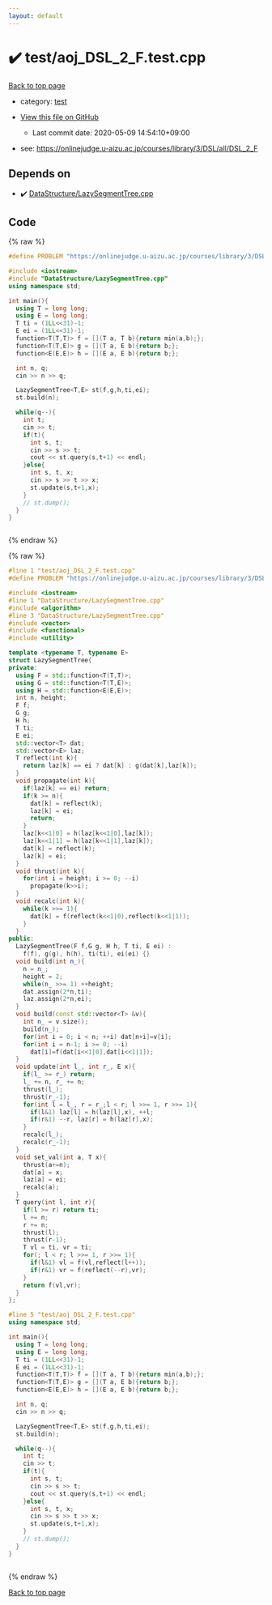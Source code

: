 ```yaml
---
layout: default
---
```


<!-- mathjax config similar to math.stackexchange -->
<script type="text/javascript" async
  src="https://cdnjs.cloudflare.com/ajax/libs/mathjax/2.7.5/MathJax.js?config=TeX-MML-AM_CHTML">
</script>
<script type="text/x-mathjax-config">
  MathJax.Hub.Config({
    TeX: { equationNumbers: { autoNumber: "AMS" }},
    tex2jax: {
      inlineMath: [ ['$','$'] ],
      processEscapes: true
    },
    "HTML-CSS": { matchFontHeight: false },
    displayAlign: "left",
    displayIndent: "2em"
  });
</script>

<script type="text/javascript" src="https://cdnjs.cloudflare.com/ajax/libs/jquery/3.4.1/jquery.min.js"></script>
<script src="https://cdn.jsdelivr.net/npm/jquery-balloon-js@1.1.2/jquery.balloon.min.js" integrity="sha256-ZEYs9VrgAeNuPvs15E39OsyOJaIkXEEt10fzxJ20+2I=" crossorigin="anonymous"></script>
<script type="text/javascript" src="../../assets/js/copy-button.js"></script>
<link rel="stylesheet" href="../../assets/css/copy-button.css" />


# :heavy_check_mark: test/aoj_DSL_2_F.test.cpp

<a href="../../index.html">Back to top page</a>

* category: <a href="../../index.html#098f6bcd4621d373cade4e832627b4f6">test</a>
* <a href="{{ site.github.repository_url }}/blob/master/test/aoj_DSL_2_F.test.cpp">View this file on GitHub</a>
    - Last commit date: 2020-05-09 14:54:10+09:00


* see: <a href="https://onlinejudge.u-aizu.ac.jp/courses/library/3/DSL/all/DSL_2_F">https://onlinejudge.u-aizu.ac.jp/courses/library/3/DSL/all/DSL_2_F</a>


## Depends on

* :heavy_check_mark: <a href="../../library/DataStructure/LazySegmentTree.cpp.html">DataStructure/LazySegmentTree.cpp</a>


## Code

<a id="unbundled"></a>
{% raw %}
```cpp
#define PROBLEM "https://onlinejudge.u-aizu.ac.jp/courses/library/3/DSL/all/DSL_2_F"

#include <iostream>
#include "DataStructure/LazySegmentTree.cpp"
using namespace std;

int main(){
  using T = long long;
  using E = long long;
  T ti = (1LL<<31)-1;
  E ei = (1LL<<31)-1;
  function<T(T,T)> f = [](T a, T b){return min(a,b);};
  function<T(T,E)> g = [](T a, E b){return b;};
  function<E(E,E)> h = [](E a, E b){return b;};

  int n, q;
  cin >> n >> q;

  LazySegmentTree<T,E> st(f,g,h,ti,ei);
  st.build(n);

  while(q--){
    int t;
    cin >> t;
    if(t){
      int s, t;
      cin >> s >> t;
      cout << st.query(s,t+1) << endl;
    }else{
      int s, t, x;
      cin >> s >> t >> x;
      st.update(s,t+1,x);
    }
    // st.dump();
  }
}



```
{% endraw %}

<a id="bundled"></a>
{% raw %}
```cpp
#line 1 "test/aoj_DSL_2_F.test.cpp"
#define PROBLEM "https://onlinejudge.u-aizu.ac.jp/courses/library/3/DSL/all/DSL_2_F"

#include <iostream>
#line 1 "DataStructure/LazySegmentTree.cpp"
#include <algorithm>
#line 3 "DataStructure/LazySegmentTree.cpp"
#include <vector>
#include <functional>
#include <utility>

template <typename T, typename E>
struct LazySegmentTree{
private:
  using F = std::function<T(T,T)>;
  using G = std::function<T(T,E)>;
  using H = std::function<E(E,E)>;
  int n, height;
  F f;
  G g;
  H h;
  T ti;
  E ei;
  std::vector<T> dat;
  std::vector<E> laz;
  T reflect(int k){
    return laz[k] == ei ? dat[k] : g(dat[k],laz[k]);
  }
  void propagate(int k){
    if(laz[k] == ei) return;
    if(k >= n){
      dat[k] = reflect(k);
      laz[k] = ei;
      return;
    }
    laz[k<<1|0] = h(laz[k<<1|0],laz[k]);
    laz[k<<1|1] = h(laz[k<<1|1],laz[k]);
    dat[k] = reflect(k);
    laz[k] = ei;
  }
  void thrust(int k){
    for(int i = height; i >= 0; --i)
      propagate(k>>i);
  }
  void recalc(int k){
    while(k >>= 1){
      dat[k] = f(reflect(k<<1|0),reflect(k<<1|1));
    }
  }
public:
  LazySegmentTree(F f,G g, H h, T ti, E ei) :
    f(f), g(g), h(h), ti(ti), ei(ei) {}
  void build(int n_){
    n = n_;
    height = 2;
    while(n_ >>= 1) ++height;
    dat.assign(2*n,ti);
    laz.assign(2*n,ei);
  }
  void build(const std::vector<T> &v){
    int n_ = v.size();
    build(n_);
    for(int i = 0; i < n; ++i) dat[n+i]=v[i];
    for(int i = n-1; i >= 0; --i)
      dat[i]=f(dat[i<<1|0],dat[i<<1|1]);
  }
  void update(int l_, int r_, E x){
    if(l_ >= r_) return;
    l_ += n, r_ += n;
    thrust(l_);
    thrust(r_-1);
    for(int l = l_, r = r_;l < r; l >>= 1, r >>= 1){
      if(l&1) laz[l] = h(laz[l],x), ++l;
      if(r&1) --r, laz[r] = h(laz[r],x);
    }
    recalc(l_);
    recalc(r_-1);
  }
  void set_val(int a, T x){
    thrust(a+=n);
    dat[a] = x;
    laz[a] = ei;
    recalc(a);
  }
  T query(int l, int r){
    if(l >= r) return ti;
    l += n;
    r += n;
    thrust(l);
    thrust(r-1);
    T vl = ti, vr = ti;
    for(; l < r; l >>= 1, r >>= 1){
      if(l&1) vl = f(vl,reflect(l++));
      if(r&1) vr = f(reflect(--r),vr);
    }
    return f(vl,vr);
  }
};

#line 5 "test/aoj_DSL_2_F.test.cpp"
using namespace std;

int main(){
  using T = long long;
  using E = long long;
  T ti = (1LL<<31)-1;
  E ei = (1LL<<31)-1;
  function<T(T,T)> f = [](T a, T b){return min(a,b);};
  function<T(T,E)> g = [](T a, E b){return b;};
  function<E(E,E)> h = [](E a, E b){return b;};

  int n, q;
  cin >> n >> q;

  LazySegmentTree<T,E> st(f,g,h,ti,ei);
  st.build(n);

  while(q--){
    int t;
    cin >> t;
    if(t){
      int s, t;
      cin >> s >> t;
      cout << st.query(s,t+1) << endl;
    }else{
      int s, t, x;
      cin >> s >> t >> x;
      st.update(s,t+1,x);
    }
    // st.dump();
  }
}



```
{% endraw %}

<a href="../../index.html">Back to top page</a>

